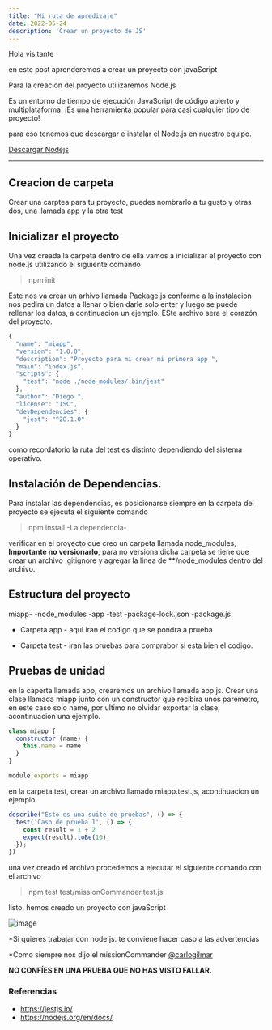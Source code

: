 ```yaml
---
title: "Mi ruta de apredizaje"
date: 2022-05-24
description: 'Crear un proyecto de JS'
---
```

 
 Hola visitante
 
 en este post aprenderemos a crear un proyecto con javaScript
 
 Para la creacion del proyecto utilizaremos Node.js
 
 Es un entorno de tiempo de ejecución JavaScript de código abierto y multiplataforma. 
 ¡Es una herramienta popular para casi cualquier tipo de proyecto!
 
 para eso tenemos que descargar e instalar el Node.js en nuestro equipo. 
 
 [Descargar Nodejs](https://nodejs.dev/download "DescargarNodejs")
 
-----------

##  Creacion de carpeta 
 
Crear una carptea para tu proyecto, puedes nombrarlo a tu gusto y otras dos, una llamada app y la otra test



##  Inicializar el proyecto

Una vez creada la carpeta dentro de ella vamos a inicializar el proyecto con node.js utilizando el siguiente comando

>   npm init

Este nos va crear un arhivo llamada Package.js conforme a la instalacion nos pedira un datos a llenar o bien darle solo
enter y luego se puede rellenar los datos, a continuación un ejemplo. ESte archivo sera el corazón del proyecto.

```javascript
{
  "name": "miapp",
  "version": "1.0.0",
  "description": "Proyecto para mi crear mi primera app ",
  "main": "index.js",
  "scripts": {
    "test": "node ./node_modules/.bin/jest" 
  },
  "author": "Diego ",
  "license": "ISC",
  "devDependencies": {
    "jest": "^28.1.0"
  }
}

```
como recordatorio la ruta del test es distinto dependiendo del sistema operativo.

## Instalación de Dependencias.

Para instalar las dependencias, es posicionarse siempre en la carpeta del proyecto se ejecuta el siguiente comando

>   npm install  -La dependencia-

verificar en el proyecto que creo un carpeta llamada node_modules, **Importante no versionarlo**, para no versiona dicha carpeta se tiene que crear 
un archivo .gitignore y agregar la linea de **/node_modules dentro del archivo.

        

##  Estructura del proyecto

miapp-
      -node_modules
      -app
      -test
      -package-lock.json
      -package.js
 
- Carpeta app - aqui iran el codigo que se pondra a prueba

- Carpeta test - iran las pruebas para comprabor si esta bien el codigo. 


##  Pruebas de unidad

en la caperta llamada app,  crearemos un archivo llamada app.js. Crear una clase llamada miapp junto con un constructor que recibira unos paremetro,
en este caso solo name, por ultimo no olvidar exportar la clase, acontinuacion una ejemplo.

```javascript
class miapp {
  constructor (name) {
    this.name = name
  }
}

module.exports = miapp
```

en la carpeta test, crear un archivo llamado miapp.test.js, acontinuacion un ejemplo.

```javascript
describe("Esto es una suite de pruebas", () => {
  test('Caso de prueba 1', () => {
    const result = 1 + 2 
    expect(result).toBe(10);
  });
})
```
una vez creado el archivo procedemos a ejecutar el siguiente comando con el archivo

>  npm test  test/missionCommander.test.js

listo, hemos creado un proyecto con javaScript

![image](https://user-images.githubusercontent.com/50012419/170173496-9ef80524-a72a-4a50-9fb8-32b242cabc77.png)


*Si quieres trabajar con node js. te conviene hacer caso a las advertencias 

*Como siempre nos dijo el missionCommander [@carlogilmar ](https://github.com/carlogilmar)

**NO CONFÍES EN UNA PRUEBA QUE NO HAS VISTO FALLAR.**


### Referencias

- https://jestjs.io/
- https://nodejs.org/en/docs/

